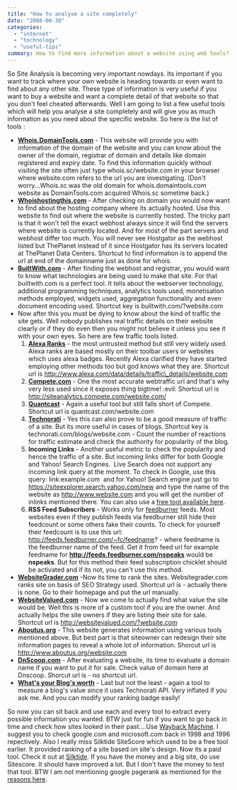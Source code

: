 ```yaml
---
title: "How to analyse a site completely"
date: "2008-08-30"
categories: 
  - "internet"
  - "technology"
  - "useful-tips"
summary: How to find more information about a website using web tools?
---
```


So Site Analysis is becoming very important nowdays. Its important if you want to track where your own website is heading towards or even want to find about any other site. These type of information is very useful if you want to buy a website and want a complete detail of that website so that you don't feel cheated afterwards. Well I am going to list a few useful tools which will help you analyse a site completely and will give you as much information as you need about the specific website. So here is the list of tools :

- [**Whois.DomainTools.com**](http://whois.domaintools.com/) - This website will provide you with information of the domain of the website and you can know about the owner of the domain, registrar of domain and details like domain registered and expiry date. To find this information quickly without visiting the site often just type whois.sc/website.com in your browser where website.com refers to the url you are investigating. (Don't worry...Whois.sc was the old domain for whois.domaintools.com website as DomainTools.com acquired Whois.sc sometime back.)
- [**Whoishostingthis.com**](http://www.whoishostingthis.com/) - After checking on domain you would now want to find about the hosting company where its actually hosted. Use this website to find out where the website is currently hosted. The tricky part is that it won't tell the exact webhost always since it will find the servers where website is currently located. And for most of the part servers and webhost differ too much. You will never see Hostgator as the webhost listed but ThePlanet instead of it since Hostgator has its servers located at ThePlanet Data Centers. Shortcut to find information is to append the url at end of the domainname just as done for whois.
- [**BuiltWith.com**](http://builtwith.com/) \- After finding the webhost and registrar, you would want to know what technologies are being used to make that site. For that builtwith.com is a perfect tool. It tells about the webserver technology, additional programming techniques, analytics tools used, monetisation methods employed, widgets used, aggregation functionality and even document encoding used. Shortcut key is builtwith.com/?website.com
- Now after this you must be dying to know about the kind of traffic the site gets. Well nobody publishes real traffic details on their website clearly or if they do even then you might not believe it unless you see it with your own eyes. So here are few traffic tools listed.
    1. [**Alexa Ranks**](http://www.alexa.com) - the most untrusted method but still very widely used. Alexa ranks are based mostly on their toolbar users or websites which uses alexa badges. Recently Alexa clarified they have started employing other methods too but god knows what they are. Shortcut url is http://www.alexa.com/data/details/traffic\_details/website.com
    2. [**Compete.com**](http://www.compete.com/) - One the most accurate webtraffic url and that's why very less used since it exposes thing bigtime! :evil: Shortcut url is http://siteanalytics.compete.com/website.com/
    3. [**Quantcast**](http://quantcast.com/) - Again a useful tool but still falls short of Compete. Shortcut url is quantcast.com/website.com
    4. [**Technorati**](http://www.technorati.com/) \- Yes this can also prove to be a good measure of traffic of a site. But its more useful in cases of blogs. Shortcut key is technorati.com/blogs/website.com - Count the number of reactions for traffic estimate and check the authority for popularity of the blog.
    5. **Incoming Links** - Another useful metric to check the popularity and hence the traffic of a site. But incoming links differ for both Google and Yahoo! Search Engines.  Live Search does not support any incoming link query at the moment. To check in Google, use this query: link:example.com  and for Yahoo! Search engine just go to https://siteexplorer.search.yahoo.com/new and type the name of the website as http://www.website.com and you will get the number of inlinks mentioned there. You can also use a [free tool available here](http://www.mikes-marketing-tools.com/link-popularity/).
    6. **RSS Feed Subscribers** - Works only for [feedburner](http://feedburner.com) feeds. Most websites even if they publish feeds via feedburner still hide their feedcount or some others fake their counts. To check for yourself their feedcount is to use this url: http://feeds.feedburner.com/~fc/feedname? - where feedname is the feedburner name of the feed. Get it from feed url for example feedname for **http://feeds.feedburner.com/nspeaks** would be **nspeaks**. But for this method their feed subscription chicklet should be activated and if its not, you can't use this method.
- [**WebsiteGrader.com**](http://www.websitegrader.com/) -Now its time to rank the sites. Websitegrader.com ranks site on basis of SEO Strategy used. Shortcut url is - actually there is none. Go to their homepage and put the url manually.
- [**WebsiteValued.com**](http://websitevalued.com/) - Now we come to actually find what value the site would be. Well this is more of a custom tool if you are the owner. And actually helps the site owners if they are listing their site for sale. Shortcut url is http://websitevalued.com/?website.com
- [**Aboutus.org**](http://www.aboutus.org/Wiki) - This website generates information using various tools mentioned above. But best part is that siteowner can redesign their site information pages to reveal a whole lot of information. Shorcut url is http://www.aboutus.org/website.com
- [**DnScoop.com**](http://www.dnscoop.com/) - After evaluating a website, its time to evaluate a domain name if you want to put it for sale. Check value of domain here at Dnscoop. Shorcut url is - no shortcut url.
- **[What's your Blog's worth](http://www.business-opportunities.biz/projects/how-much-is-your-blog-worth/)** - Last but not the least - again a tool to measure a blog's value since it uses Technorati API. Very inflated if you ask me. And you can modify your ranking badge easily!

So now you can sit back and use each and every tool to extract every possible information you wanted. BTW just for fun if you want to go back in time and check how sites looked in their past....Use [Wayback Machine](http://web.archive.org/). I suggest you to check google.com and microsoft.com back in 1998 and 1996 repectively. Also I really miss Silktide SiteScore which used to be a free tool earlier. It provided ranking of a site based on site's design. Now its a paid tool. Check it out at [Silktide](http://www.silktide.com/sitescore). If you have the money and a big site, do use Sitescore. It should have improved a lot. But I don't have the money to test that tool. BTW I am not mentioning google pagerank as mentioned for the [reasons here](http://nspeaks.com/243/pagerank-just-forget-itego-satisfier/).
